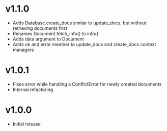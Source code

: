 # v1.1.0
- Adds Database.create_docs similar to update_docs, but without retrieving documents first
- Renames Document.fetch_info() to info()
- Adds data argument to Document
- Adds ok and error member to update_docs and create_docs context managers

# v1.0.1
- Fixes error while handling a ConflictError for newly created documents
- Internal refactoring

# v1.0.0
- Initial release
